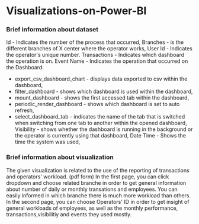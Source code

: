 # Visualizations-on-Power-BI

### Brief information about dataset
Id - Indicates the number of the process that occurred,
Branches - is the different branches of X center where the operator works,
User Id - Indicates the operator's unique number.
Transactions - Indicates which dashboard the operation is on.
Event Name - Indicates the operation that occurred on the Dashboard:
* export_csv_dashboard_chart - displays data exported to csv within the dashboard,
* filter_dashboard - shows which dashboard is used within the dashboard,
* mount_dashboard - shows the first accessed tab within the dashboard,
* periodic_render_dashboard - shows which dashboard is set to auto refresh,
* select_dashboard_tab - indicates the name of the tab that is switched when switching from one tab to another within the opened dashboard,
Visibility - shows whether the dashboard is running in the background or the operator is currently using that dashboard,
Date Time - Shows the time the system was used,

### Brief information about visualization
The given visualization is related to the use of the reporting of transactions and operators' workload. (pdf form)
In the first page, you can click dropdown and choose related branche in order to get general information about number of daily or monthly transations and employees. You can easily informed in which branche there is much more workload than others.
In the second page, you can choose Operators' ID in order to get insight of general workloads of employees, as well as the monthly performance, transactions,visibilitiy and events they used mostly.
